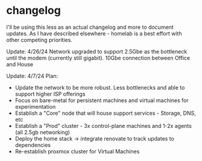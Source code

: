 # changelog
I'll be using this less as an actual changelog and more to document updates. As I have described elsewhere - homelab is a best effort with other competing priorities. 



Update: 4/26/24
Network upgraded to support 2.5Gbe as the bottleneck until the modem (currently still gigabit). 
10Gbe connection between Office and House

Update: 4/7/24
Plan:
- Update the network to be more robust. Less bottlenecks and able to support higher ISP offerings
- Focus on bare-metal for persistent machines and virtual machines for experimentation
- Establish a "Core" node that will house support services - Storage, DNS, etc
- Establish a "Prod" cluster - 3x control-plane machines and 1-2x agents (all 2.5gb networking)
- Deploy the home stack -> integrate renovate to track updates to dependencies
- Re-establish proxmox cluster for Virtual Machines